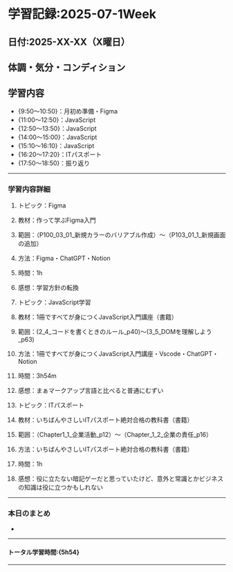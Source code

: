 # 学習記録:2025-07-1Week

## 日付:2025-XX-XX（X曜日）

## 体調・気分・コンディション

## 学習内容
- {9:50〜10:50}：月初め準備・Figma
- {11:00〜12:50}：JavaScript
- {12:50〜13:50}：JavaScript
- {14:00〜15:00}：JavaScript
- {15:10〜16:10}：JavaScript
- {16:20〜17:20}：ITパスポート
- {17:50〜18:50}：振り返り

---

### 学習内容詳細

1. トピック：Figma
1. 教材：作って学ぶFigma入門
1. 範囲：（P100_03_01_新規カラーのバリアブル作成）〜（P103_01_1_新規画面の追加）
1. 方法：Figma・ChatGPT・Notion
1. 時間：1h
1. 感想：学習方針の転換

1. トピック：JavaScript学習
1. 教材：1冊ですべてが身につくJavaScript入門講座（書籍）
1. 範囲：(2_4_コードを書くときのルール_p40)〜(3_5_DOMを理解しよう_p63)
1. 方法：1冊ですべてが身につくJavaScript入門講座・Vscode・ChatGPT・Notion
1. 時間：3h54m
1. 感想：まぁマークアップ言語と比べると普通にむずい

1. トピック：ITパスポート
1. 教材：いちばんやさしいITパスポート絶対合格の教科書（書籍）
1. 範囲：（Chapter1_1_企業活動_p12）〜（Chapter_1_2_企業の責任_p16）
1. 方法：いちばんやさしいITパスポート絶対合格の教科書（書籍）
1. 時間：1h
1. 感想：役に立たない暗記ゲーだと思っていたけど、意外と常識とかビジネスの知識は役に立つかもしれない

---

### 本日のまとめ
- 
---

#### トータル学習時間:{5h54}

---